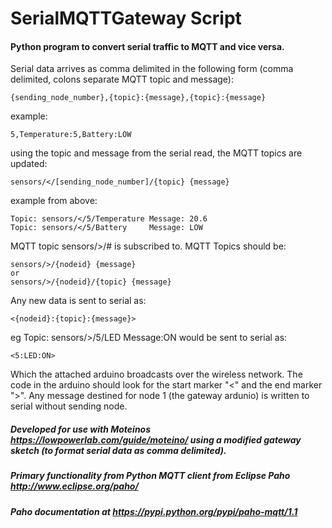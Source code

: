 # SerialMQTTGateway Script
#### Python program to convert serial traffic to MQTT and vice versa.

Serial data arrives as comma delimited in the following form (comma delimited, colons separate MQTT topic and message):
```
{sending_node_number},{topic}:{message},{topic}:{message}
```
example:
```
5,Temperature:5,Battery:LOW
```
using the topic and message from the serial read, the MQTT topics are updated:
```
sensors/</[sending_node_number]/{topic} {message}
```
example from above:
```
Topic: sensors/</5/Temperature Message: 20.6
Topic: sensors/</5/Battery     Message: LOW
```

MQTT topic sensors/>/# is subscribed to. MQTT Topics should be:
```
sensors/>/{nodeid} {message}
or
sensors/>/{nodeid}/{topic} {message}
```
Any new data is sent to serial as:
```
<{nodeid}:{topic}:{message}>
```
eg Topic: sensors/>/5/LED Message:ON would be sent to serial as:
```
<5:LED:ON>
```
Which the attached arduino broadcasts over the wireless network. The code in the arduino should look for the start marker "<" and the end marker ">". Any message destined for node 1 (the gateway ardunio) is written to serial without sending node.

##### Developed for use with Moteinos https://lowpowerlab.com/guide/moteino/ using a modified gateway sketch (to format serial data as comma delimited).
##### Primary functionality from Python MQTT client from Eclipse Paho http://www.eclipse.org/paho/
##### Paho documentation at https://pypi.python.org/pypi/paho-mqtt/1.1
